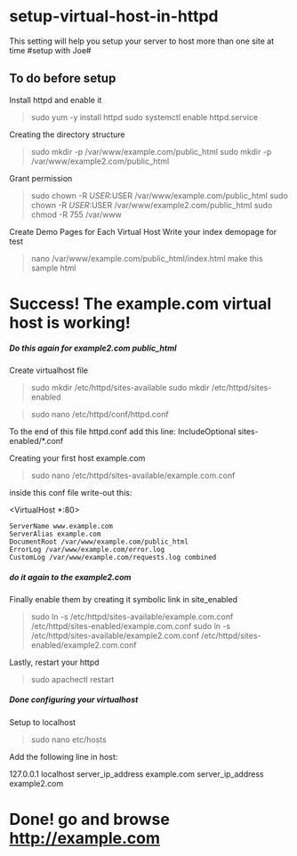 # setup-virtual-host-in-httpd
This setting will help you setup your server to host more than one site at time #setup with Joe#

## To do before setup
Install httpd and enable it
> sudo yum -y install httpd
> sudo systemctl enable httpd.service

Creating the directory structure
> sudo mkdir -p /var/www/example.com/public_html
> sudo mkdir -p /var/www/example2.com/public_html

Grant permission
> sudo chown -R $USER:$USER /var/www/example.com/public_html
> sudo chown -R $USER:$USER /var/www/example2.com/public_html
> sudo chmod -R 755 /var/www

Create Demo Pages for Each Virtual Host
Write your index demopage for test
> nano /var/www/example.com/public_html/index.html
make this sample html
 <html>
  <head>
    <title>Welcome to Example.com!</title>
  </head>
  <body>
    <h1>Success! The example.com virtual host is working!</h1>
  </body>
</html>

##### Do this again for example2.com public_html

Create virtualhost file
> sudo mkdir /etc/httpd/sites-available
> sudo mkdir /etc/httpd/sites-enabled

> sudo nano /etc/httpd/conf/httpd.conf

To the end of this file httpd.conf add this line: IncludeOptional sites-enabled/*.conf

Creating your first host example.com
> sudo nano /etc/httpd/sites-available/example.com.conf

inside this conf file write-out this: 

<VirtualHost *:80>

    ServerName www.example.com
    ServerAlias example.com
    DocumentRoot /var/www/example.com/public_html
    ErrorLog /var/www/example.com/error.log
    CustomLog /var/www/example.com/requests.log combined
</VirtualHost>

##### do it again to the example2.com

Finally enable them by creating it symbolic link in site_enabled
> sudo ln -s /etc/httpd/sites-available/example.com.conf /etc/httpd/sites-enabled/example.com.conf
> sudo ln -s /etc/httpd/sites-available/example2.com.conf /etc/httpd/sites-enabled/example2.com.conf

Lastly, restart your httpd
> sudo apachectl restart

##### Done configuring your virtualhost

Setup to localhost

> sudo nano etc/hosts

Add the following line in host:

127.0.0.1   localhost
server_ip_address example.com
server_ip_address example2.com

# Done! go and browse http://example.com
